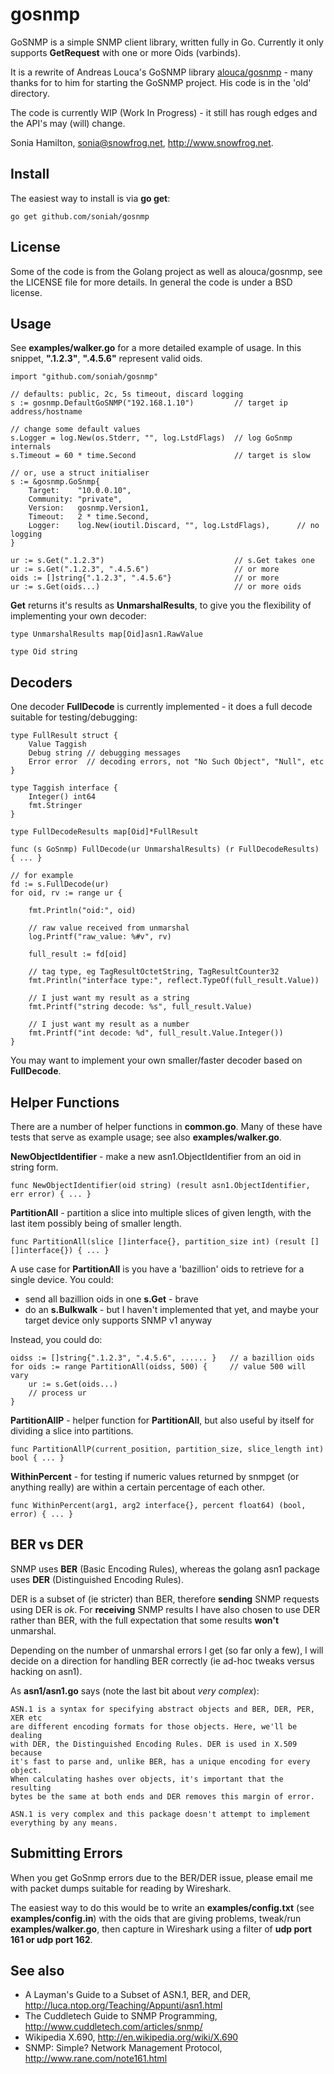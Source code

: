 gosnmp
======

GoSNMP is a simple SNMP client library, written fully in Go. Currently
it only supports **GetRequest** with one or more Oids (varbinds).

It is a rewrite of Andreas Louca's GoSNMP library
[alouca/gosnmp](https://github.com/alouca/gosnmp) - many thanks for to
him for starting the GoSNMP project. His code is in the 'old' directory.

The code is currently WIP (Work In Progress) - it still has rough edges
and the API's may (will) change.

Sonia Hamilton, sonia@snowfrog.net, http://www.snowfrog.net.

Install
-------

The easiest way to install is via **go get**:

    go get github.com/soniah/gosnmp

License
-------

Some of the code is from the Golang project as well as alouca/gosnmp,
see the LICENSE file for more details. In general the code is under a
BSD license.

Usage
-----

See **examples/walker.go** for a more detailed example of usage. In this snippet,
**".1.2.3"**, **".4.5.6"** represent valid oids.

    import "github.com/soniah/gosnmp"

    // defaults: public, 2c, 5s timeout, discard logging
    s := gosnmp.DefaultGoSNMP("192.168.1.10")         // target ip address/hostname

    // change some default values
    s.Logger = log.New(os.Stderr, "", log.LstdFlags)  // log GoSnmp internals
    s.Timeout = 60 * time.Second                      // target is slow

    // or, use a struct initialiser
	s := &gosnmp.GoSnmp{
		Target:    "10.0.0.10",
		Community: "private",
		Version:   gosnmp.Version1,
		Timeout:   2 * time.Second,
		Logger:    log.New(ioutil.Discard, "", log.LstdFlags),      // no logging
	}

    ur := s.Get(".1.2.3")                             // s.Get takes one
    ur := s.Get(".1.2.3", ".4.5.6")                   // or more
    oids := []string{".1.2.3", ".4.5.6"}              // or more
    ur := s.Get(oids...)                              // or more oids

**Get** returns it's results as **UnmarshalResults**, to give you the
flexibility of implementing your own decoder:

    type UnmarshalResults map[Oid]asn1.RawValue

    type Oid string

Decoders
--------

One decoder **FullDecode** is currently implemented - it does a full decode
suitable for testing/debugging:

    type FullResult struct {
        Value Taggish
        Debug string // debugging messages
        Error error  // decoding errors, not "No Such Object", "Null", etc
    }

    type Taggish interface {
        Integer() int64
        fmt.Stringer
    }

    type FullDecodeResults map[Oid]*FullResult

    func (s GoSnmp) FullDecode(ur UnmarshalResults) (r FullDecodeResults) { ... }

    // for example
    fd := s.FullDecode(ur)
    for oid, rv := range ur {

        fmt.Println("oid:", oid)

        // raw value received from unmarshal
        log.Printf("raw_value: %#v", rv)

        full_result := fd[oid]

        // tag type, eg TagResultOctetString, TagResultCounter32
        fmt.Println("interface type:", reflect.TypeOf(full_result.Value))

        // I just want my result as a string
        fmt.Printf("string decode: %s", full_result.Value)

        // I just want my result as a number
        fmt.Printf("int decode: %d", full_result.Value.Integer())
    }

You may want to implement your own smaller/faster decoder based on
**FullDecode**.

Helper Functions
----------------

There are a number of helper functions in **common.go**. Many of these have
tests that serve as example usage; see also **examples/walker.go**.

**NewObjectIdentifier** - make a new asn1.ObjectIdentifier from an oid in
string form.

    func NewObjectIdentifier(oid string) (result asn1.ObjectIdentifier, err error) { ... }

**PartitionAll** - partition a slice into multiple slices of given
length, with the last item possibly being of smaller length.

    func PartitionAll(slice []interface{}, partition_size int) (result [][]interface{}) { ... }

A use case for **PartitionAll** is you have a 'bazillion' oids to retrieve for
a single device. You could:

* send all bazillion oids in one **s.Get** - brave
* do an **s.Bulkwalk** - but I haven't implemented that yet, and maybe
  your target device only supports SNMP v1 anyway

Instead, you could do:

    oidss := []string{".1.2.3", ".4.5.6", ...... }   // a bazillion oids
    for oids := range PartitionAll(oidss, 500) {     // value 500 will vary
        ur := s.Get(oids...)
        // process ur
    }

**PartitionAllP** - helper function for **PartitionAll**, but also
useful by itself for dividing a slice into partitions.

    func PartitionAllP(current_position, partition_size, slice_length int) bool { ... }

**WithinPercent** - for testing if numeric values returned by snmpget
(or anything really) are within a certain percentage of each other.

    func WithinPercent(arg1, arg2 interface{}, percent float64) (bool, error) { ... }

BER vs DER
----------

SNMP uses **BER** (Basic Encoding Rules), whereas the golang asn1 package
uses **DER** (Distinguished Encoding Rules).

DER is a subset of (ie stricter) than BER, therefore **sending** SNMP
requests using DER is _ok_. For **receiving** SNMP results I have
also chosen to use DER rather than BER, with the full expectation that
some results **won't** unmarshal.

Depending on the number of unmarshal errors I get (so far only a
few), I will decide on a direction for handling BER correctly (ie ad-hoc
tweaks versus hacking on asn1).

As **asn1/asn1.go** says (note the last bit about _very complex_):

    ASN.1 is a syntax for specifying abstract objects and BER, DER, PER, XER etc
    are different encoding formats for those objects. Here, we'll be dealing
    with DER, the Distinguished Encoding Rules. DER is used in X.509 because
    it's fast to parse and, unlike BER, has a unique encoding for every object.
    When calculating hashes over objects, it's important that the resulting
    bytes be the same at both ends and DER removes this margin of error.

    ASN.1 is very complex and this package doesn't attempt to implement
    everything by any means.

Submitting Errors
-----------------

When you get GoSnmp errors due to the BER/DER issue, please email me
with packet dumps suitable for reading by Wireshark.

The easiest way to do this would be to write an **examples/config.txt** (see
**examples/config.in**) with the oids that are giving problems, tweak/run
**examples/walker.go**, then capture in Wireshark using a filter of **udp
port 161 or udp port 162**.

See also
--------

* A Layman's Guide to a Subset of ASN.1, BER, and DER, http://luca.ntop.org/Teaching/Appunti/asn1.html
* The Cuddletech Guide to SNMP Programming, http://www.cuddletech.com/articles/snmp/
* Wikipedia X.690, http://en.wikipedia.org/wiki/X.690
* SNMP: Simple? Network Management Protocol, http://www.rane.com/note161.html
